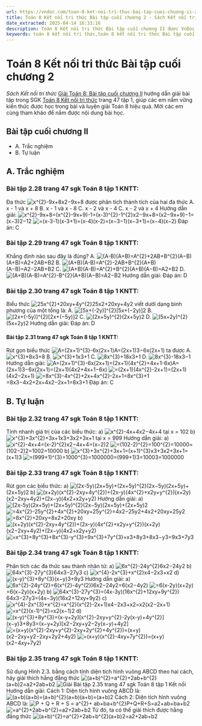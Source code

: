 ```yaml
---
url: https://vndoc.com/toan-8-ket-noi-tri-thuc-bai-tap-cuoi-chuong-ii-295058
title: Toán 8 Kết nối tri thức Bài tập cuối chương 2 - Sách Kết nối tri thức - VnDoc.com
date_extracted: 2025-04-14 16:33:16
description: Toán 8 Kết nối tri thức Bài tập cuối chương II được VnDoc biên soạn lời giải nhằm giúp các em nắm được nội dung bài Phân tích đa thức thành nhân tử, Toán 8 sách Kết nối tri thức. Mời các em tham khảo lời giải
keywords: toán 8 kết nối tri thức,toán 8 kết nối tri thức Bài tập cuối chương II,toán 8 kết nối tri thức bài Bài tập cuối chương II,toán lớp 8 kết nối tri thức,toán 8 kết nối tri thức với cuộc sống,toán 8 Bài tập cuối chương II,toán 8 bài tập cuối chương 2,bài tập cuối chương 2 toán 8,bài tập cuối chương 2 lớp 8,toán lớp 8 bài tập cuối chương 2,toán 8 bài tập cuối chương 2 trang 47,bài tập cuối chương 2 lớp 8 trang 47
---
```


# Toán 8 Kết nối tri thức Bài tập cuối chương 2
 _Sách Kết nối tri thức_
[Giải Toán 8: Bài tập cuối chương II](<https://vndoc.com/toan-8-ket-noi-tri-thuc-bai-tap-cuoi-chuong-ii-295058>) hướng dẫn giải bài tập trong SGK [Toán 8 Kết nối tri thức](<https://vndoc.com/toan-8-ket-noi-tri-thuc>) trang 47 tập 1, giúp các em nắm vững kiến thức được học trong bài và luyện giải Toán 8 hiệu quả. Mời các em cùng tham khảo để nắm được nội dung bài học.
## Bài tập cuối chương II
  * A. Trắc nghiệm
  * B. Tự luận

## A. Trắc nghiệm
### **Bài tập 2.28 trang 47 sgk Toán 8 tập 1 KNTT:**
Đa thức ![x^{2}-9x+8](https://i.vdoc.vn/data/image/blank.png)x2−9x+8 được phân tích thành tích của hai đa thức
A. x - 1 và x + 8
B. x - 1 và x - 8
C. x - 2 và x - 4
C. x - 2 và x + 4
Hướng dẫn giải:
![x^{2}-9x+8=\(x^{2}-9x+9\)-1=\(x-3\)^{2}-1^{2}](https://i.vdoc.vn/data/image/blank.png)x2−9x+8=\(x2−9x+9\)−1=\(x−3\)2−12
![=\(x-3-1\)\(x-3+1\)=\(x-4\)\(x-2\)](https://i.vdoc.vn/data/image/blank.png)=\(x−3−1\)\(x−3+1\)=\(x−4\)\(x−2\)
Đáp án: C
### **Bài tập 2.29 trang 47 sgk Toán 8 tập 1 KNTT:**
Khẳng định nào sau đây là đúng?
A. ![\(A-B\)\(A+B\)=A^{2}+2AB+B^{2}](https://i.vdoc.vn/data/image/blank.png)\(A−B\)\(A+B\)=A2+2AB+B2
B. ![\(A+B\)\(A-B\)=A^{2}-2AB+B^{2}](https://i.vdoc.vn/data/image/blank.png)\(A+B\)\(A−B\)=A2−2AB+B2
C. ![\(A+B\)\(A-B\)=A^{2}+B^{2}](https://i.vdoc.vn/data/image/blank.png)\(A+B\)\(A−B\)=A2+B2
D. ![\(A+B\)\(A-B\)=A^{2}-B^{2}](https://i.vdoc.vn/data/image/blank.png)\(A+B\)\(A−B\)=A2−B2
Hướng dẫn giải:
Đáp án: D
### **Bài tập 2.30 trang 47 sgk Toán 8 tập 1 KNTT:**
Biểu thức ![25x^{2}+20xy+4y^{2}](https://i.vdoc.vn/data/image/blank.png)25x2+20xy+4y2 viết dưới dạng bình phương của một tổng là:
A. ![\[5x+\(-2y\)\]^{2}](https://i.vdoc.vn/data/image/blank.png)\[5x+\(−2y\)\]2
B. ![\[2x+\(-5y\)\]^{2}](https://i.vdoc.vn/data/image/blank.png)\[2x+\(−5y\)\]2
C. ![\(2x+5y\)^{2}](https://i.vdoc.vn/data/image/blank.png)\(2x+5y\)2
D. ![\(5x+2y\)^{2}](https://i.vdoc.vn/data/image/blank.png)\(5x+2y\)2
Hướng dẫn giải:
Đáp án: D
#### **Bài tập 2.31 trang 47 sgk Toán 8 tập 1 KNTT:**
Rút gọn biểu thức ![A=\(2x+1\)^{3}-6x\(2x+1\)](https://i.vdoc.vn/data/image/blank.png)A=\(2x+1\)3−6x\(2x+1\) ta được
A. ![x^{3}+8](https://i.vdoc.vn/data/image/blank.png)x3+8
B. ![x^{3}+1](https://i.vdoc.vn/data/image/blank.png)x3+1
C. ![8x^{3}+1](https://i.vdoc.vn/data/image/blank.png)8x3+1
D. ![8x^{3}-1](https://i.vdoc.vn/data/image/blank.png)8x3−1
Hướng dẫn giải:
![A=\(2x+1\)^{3}-6x\(2x+1\)=\(2x+1\)\(4x^{2}+4x+1-6x\)](https://i.vdoc.vn/data/image/blank.png)A=\(2x+1\)3−6x\(2x+1\)=\(2x+1\)\(4x2+4x+1−6x\)
![=\(2x+1\)\(4x^{2}-2x+1\)](https://i.vdoc.vn/data/image/blank.png)=\(2x+1\)\(4x2−2x+1\)
![=8x^{3}-4x^{2}+2x+4x^{2}-2x+1=8x^{3}+1](https://i.vdoc.vn/data/image/blank.png)=8x3−4x2+2x+4x2−2x+1=8x3+1
Đáp án: C
## B. Tự luận
### **Bài tập 2.32 trang 47 sgk Toán 8 tập 1 KNTT:**
Tính nhanh giá trị của các biểu thức:
a\) ![x^{2}-4x+4](https://i.vdoc.vn/data/image/blank.png)x2−4x+4 tại x = 102
b\) ![x^{3}+3x^{2}+3x+1](https://i.vdoc.vn/data/image/blank.png)x3+3x2+3x+1 tại x = 999
Hướng dẫn giải:
a\) ![x^{2}-4x+4=\(x-2\)^{2}](https://i.vdoc.vn/data/image/blank.png)x2−4x+4=\(x−2\)2
![=\(102-2\)^{2}=100^{2}=10000](https://i.vdoc.vn/data/image/blank.png)=\(102−2\)2=1002=10000
b\) ![x^{3}+3x^{2}+3x+1=\(x+1\)^{3}](https://i.vdoc.vn/data/image/blank.png)x3+3x2+3x+1=\(x+1\)3
![=\(999+1\)^{3}=1000^{3}=1000000](https://i.vdoc.vn/data/image/blank.png)=\(999+1\)3=10003=1000000
### **Bài tập 2.33 trang 47 sgk Toán 8 tập 1 KNTT:**
Rút gọn các biểu thức:
a\) ![\(2x-5y\)\(2x+5y\)+\(2x+5y\)^{2}](https://i.vdoc.vn/data/image/blank.png)\(2x−5y\)\(2x+5y\)+\(2x+5y\)2
b\) ![\(x+2y\)\(x^{2}-2xy+4y^{2}\)+\(2x-y\)\(4x^{2}+x2y+y^{2}\)](https://i.vdoc.vn/data/image/blank.png)\(x+2y\)\(x2−2xy+4y2\)+\(2x−y\)\(4x2+x2y+y2\)
Hướng dẫn giải:
a\) ![\(2x-5y\)\(2x+5y\)+\(2x+5y\)^{2}](https://i.vdoc.vn/data/image/blank.png)\(2x−5y\)\(2x+5y\)+\(2x+5y\)2
![=4x^{2}-25y^{2}+4x^{2}+20xy+25y^{2}](https://i.vdoc.vn/data/image/blank.png)=4x2−25y2+4x2+20xy+25y2
![=8x^{2}+20xy](https://i.vdoc.vn/data/image/blank.png)=8x2+20xy
b\) ![\(x+2y\)\(x^{2}-2xy+4y^{2}\)+\(2x-y\)\(4x^{2}+x2y+y^{2}\)](https://i.vdoc.vn/data/image/blank.png)\(x+2y\)\(x2−2xy+4y2\)+\(2x−y\)\(4x2+x2y+y2\)
![=x^{3}+8y^{3}+8x^{3}-y^{3}=9x^{3}+7y^{3}](https://i.vdoc.vn/data/image/blank.png)=x3+8y3+8x3−y3=9x3+7y3
### **Bài tập 2.34 trang 47 sgk Toán 8 tập 1 KNTT:**
Phân tích các đa thức sau thành nhân tử:
a\) ![6x^{2}-24y^{2}](https://i.vdoc.vn/data/image/blank.png)6x2−24y2
b\) ![64x^{3}-27y^{3}](https://i.vdoc.vn/data/image/blank.png)64x3−27y3
c\) ![x^{4}-2x^{3}+x^{2}](https://i.vdoc.vn/data/image/blank.png)x4−2x3+x2
d\) ![\(x-y\)^{3}+8y^{3}](https://i.vdoc.vn/data/image/blank.png)\(x−y\)3+8y3
Hướng dẫn giải:
a\) ![6x^{2}-24y^{2}=6\(x^{2}-4y^{2}\)](https://i.vdoc.vn/data/image/blank.png)6x2−24y2=6\(x2−4y2\)
![=6\(x-2y\)\(x+2y\)](https://i.vdoc.vn/data/image/blank.png)=6\(x−2y\)\(x+2y\)
b\) ![64x^{3}-27y^{3}=\(4x-3y\)\(16x^{2}+12xy+9y^{2}\)](https://i.vdoc.vn/data/image/blank.png)64x3−27y3=\(4x−3y\)\(16x2+12xy+9y2\)
c\) ![x^{4}-2x^{3}+x^{2}=x^{2}\(x^{2}-2x+1\)](https://i.vdoc.vn/data/image/blank.png)x4−2x3+x2=x2\(x2−2x+1\)
![=x^{2}\(x-1\)^{2}](https://i.vdoc.vn/data/image/blank.png)=x2\(x−1\)2
d\) ![\(x-y\)^{3}+8y^{3}=\(x-y+2y\)\[x^{2}-2xy+y^{2}-2y\(x-y\)+4y^{2}\]](https://i.vdoc.vn/data/image/blank.png)\(x−y\)3+8y3=\(x−y+2y\)\[x2−2xy+y2−2y\(x−y\)+4y2\]
![=\(x+y\)\(x^{2}-2xy+y^{2}-2xy+2y^{2}+4y^{2}\)](https://i.vdoc.vn/data/image/blank.png)=\(x+y\)\(x2−2xy+y2−2xy+2y2+4y2\)
![=\(x+y\)\(x^{2}-4xy+7y^{2}\)](https://i.vdoc.vn/data/image/blank.png)=\(x+y\)\(x2−4xy+7y2\)
### **Bài tập 2.35 trang 47 sgk Toán 8 tập 1 KNTT:**
Sử dụng Hình 2.3. bằng cách tính diện tích hình vuông ABCD theo hai cách, hãy giải thích hằng đẳng thức ![\(a+b\)^{2}=a^{2}+2ab+b^{2}](https://i.vdoc.vn/data/image/blank.png)\(a+b\)2=a2+2ab+b2
![Giải Bài tập 2.35 trang 47 sgk Toán 8 tập 1 Kết nối](https://i.vdoc.vn/data/image/2023/04/23/anh-1.png)
Hướng dẫn giải:
Cách 1: Diện tích hình vuông ABCD là: ![\(a+b\)\(a+b\)=\(a+b\)^{2}](https://i.vdoc.vn/data/image/blank.png)\(a+b\)\(a+b\)=\(a+b\)2
Cách 2: Diện tích hình vuông ABCD là:
![P + Q + R + S = a^{2}+ ab+ba+b^{2}](https://i.vdoc.vn/data/image/blank.png)P+Q+R+S=a2+ab+ba+b2
![=a^{2}+2ab+b^{2}](https://i.vdoc.vn/data/image/blank.png)=a2+2ab+b2
Từ đó, ta có thể giải thích được hằng đẳng thức ![\(a+b\)^{2}=a^{2}+2ab+b^{2}](https://i.vdoc.vn/data/image/blank.png)\(a+b\)2=a2+2ab+b2
